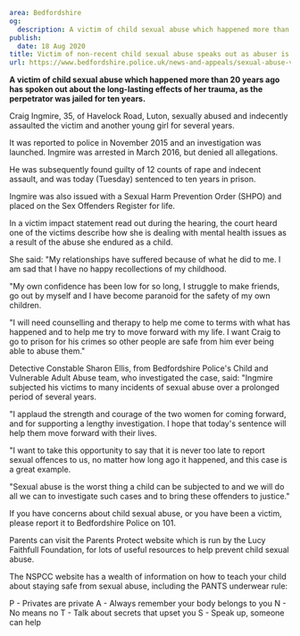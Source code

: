 ```yaml
area: Bedfordshire
og:
  description: A victim of child sexual abuse which happened more than 20 years ago has spoken out about the long-lasting effects of her trauma, as the perpetrator was jailed for ten years.
publish:
  date: 18 Aug 2020
title: Victim of non-recent child sexual abuse speaks out as abuser is jailed
url: https://www.bedfordshire.police.uk/news-and-appeals/sexual-abuse-vixtim-speak-up
```

**A victim of child sexual abuse which happened more than 20 years ago has spoken out about the long-lasting effects of her trauma, as the perpetrator was jailed for ten years.**

Craig Ingmire, 35, of Havelock Road, Luton, sexually abused and indecently assaulted the victim and another young girl for several years.

It was reported to police in November 2015 and an investigation was launched. Ingmire was arrested in March 2016, but denied all allegations.

He was subsequently found guilty of 12 counts of rape and indecent assault, and was today (Tuesday) sentenced to ten years in prison.

Ingmire was also issued with a Sexual Harm Prevention Order (SHPO) and placed on the Sex Offenders Register for life.

In a victim impact statement read out during the hearing, the court heard one of the victims describe how she is dealing with mental health issues as a result of the abuse she endured as a child.

She said: "My relationships have suffered because of what he did to me. I am sad that I have no happy recollections of my childhood.

"My own confidence has been low for so long, I struggle to make friends, go out by myself and I have become paranoid for the safety of my own children.

"I will need counselling and therapy to help me come to terms with what has happened and to help me try to move forward with my life. I want Craig to go to prison for his crimes so other people are safe from him ever being able to abuse them."

Detective Constable Sharon Ellis, from Bedfordshire Police's Child and Vulnerable Adult Abuse team, who investigated the case, said: "Ingmire subjected his victims to many incidents of sexual abuse over a prolonged period of several years.

"I applaud the strength and courage of the two women for coming forward, and for supporting a lengthy investigation. I hope that today's sentence will help them move forward with their lives.

"I want to take this opportunity to say that it is never too late to report sexual offences to us, no matter how long ago it happened, and this case is a great example.

"Sexual abuse is the worst thing a child can be subjected to and we will do all we can to investigate such cases and to bring these offenders to justice."

If you have concerns about child sexual abuse, or you have been a victim, please report it to Bedfordshire Police on 101.

Parents can visit the Parents Protect website which is run by the Lucy Faithfull Foundation, for lots of useful resources to help prevent child sexual abuse.

The NSPCC website has a wealth of information on how to teach your child about staying safe from sexual abuse, including the PANTS underwear rule:

P - Privates are private
A - Always remember your body belongs to you
N - No means no
T - Talk about secrets that upset you
S - Speak up, someone can help
